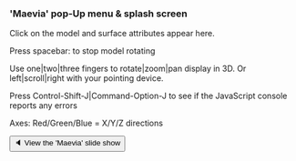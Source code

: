 ### 'Maevia' pop-Up menu & splash screen

Click on the model and surface attributes appear here.

Press spacebar: to stop model rotating

Use one|two|three fingers to rotate|zoom|pan display in 3D.
Or left|scroll|right with your pointing device.

Press Control-Shift-J|Command-Option-J to see if the JavaScript console reports any errors

Axes: Red/Green/Blue = X/Y/Z directions

<button onclick="navDragMove.style+='width:60%;left:30%;';divDragMoveContent.style+='height:500px;';divDragMoveContent.innerHTML='<iframe id=ifr frameBorder=10 src=slideshow-2019-07-02.html style=height:300px;width:100%; ></iframe>';" >&#x1f508; View the 'Maevia' slide show</button>